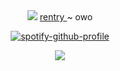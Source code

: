 <div align="center">
   <img src="https://pixels.crd.co/assets/images/gallery14/d564ef96.gif?v=99d3974e">
 <a href="https://rentry.co/nohomer">rentry </a> ~ owo
  

<div align="center">

  [![spotify-github-profile](https://spotify-github-profile.kittinanx.com/api/view?uid=31vqun7ccl2bokwd3rjr7axfzvta&cover_image=true&theme=novatorem&show_offline=false&background_color=121212&interchange=false&bar_color=53b14f&bar_color_cover=false)](https://github.com/kittinan/spotify-github-profile)
  </div>
<div align="center">
  <img src="https://media.discordapp.net/attachments/1333537716897583211/1358184793291882616/Untitled185_20250405225739.png?ex=67f2eba8&is=67f19a28&hm=b19dde2b71427ca8c677c8530c945988ca7f97190cb80bcd7e3ee7b74685051a&=&format=webp&quality=lossless&width=231&height=226">








                                                                                                                                     










